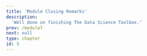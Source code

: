 ```yaml
---
title: 'Module Closing Remarks'
description:
  'Well done on finishing The Data Science Toolbox.'
prev: /module7
next: null
type: chapter
id: 5
---
```


<exercise id="0" title="Congratulations!" type="slides, video">

<slides source="module8/module8_00" shot="0" start="13:43" end="15:26">
</slides>

</exercise> 